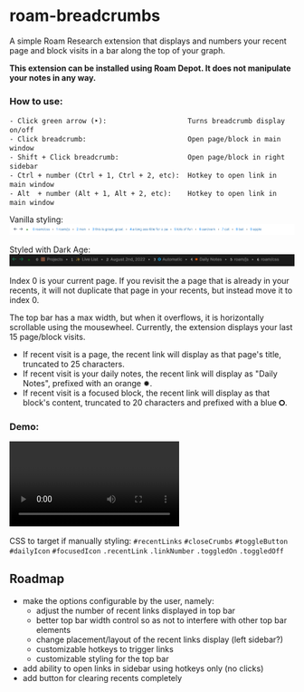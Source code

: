 # roam-breadcrumbs

A simple Roam Research extension that displays and numbers your recent page and block visits in a bar along the top of your graph.

__This extension can be installed using Roam Depot. It does not manipulate your notes in any way.__

### How to use:
    - Click green arrow (‣):                    Turns breadcrumb display on/off
    - Click breadcrumb:                         Open page/block in main window
    - Shift + Click breadcrumb:                 Open page/block in right sidebar
    - Ctrl + number (Ctrl + 1, Ctrl + 2, etc):  Hotkey to open link in main window
    - Alt  + number (Alt + 1, Alt + 2, etc):    Hotkey to open link in main window

Vanilla styling:
<img src="https://github.com/shodty/readme-dia/blob/1b36afce62f7ed1bdb734db2e88f7027f32fad7e/image/DxIXksBeFO.png"></img>

Styled with Dark Age:
<img src="https://github.com/shodty/readme-dia/blob/1b36afce62f7ed1bdb734db2e88f7027f32fad7e/image/ruxYS5u8fu.png"></img>


Index 0 is your current page. If you revisit the a page that is already in your recents, it will not duplicate that page in your recents, but instead move it to index 0.

The top bar has a max width, but when it overflows, it is horizontally scrollable using the mousewheel. Currently, the extension displays your last 15 page/block visits. 

- If recent visit is a page, the recent link will display as that page's title, truncated to 25 characters.
- If recent visit is your daily notes, the recent link will display as "Daily Notes", prefixed with an orange ✹.
- If recent visit is a focused block, the recent link will display as that block's content, truncated to 20 characters and prefixed with a blue 🞇.

### Demo:

<video src="https://shodty.github.io/video/demo.mp4" controls="controls"></video>

CSS to target if manually styling:
`#recentLinks`
`#closeCrumbs`
`#toggleButton`
`#dailyIcon`
`#focusedIcon`
`.recentLink`
`.linkNumber`
`.toggledOn`
`.toggledOff`

## Roadmap

- make the options configurable by the user, namely:
  * adjust the number of recent links displayed in top bar
  * better top bar width control so as not to interfere with other top bar elements
  * change placement/layout of the recent links display (left sidebar?)
  * customizable hotkeys to trigger links
  * customizable styling for the top bar
- add ability to open links in sidebar using hotkeys only (no clicks)
- add button for clearing recents completely